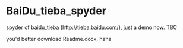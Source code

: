 # BaiDu_tieba_spyder
spyder of baidu_tieba (http://tieba.baidu.com/), just a demo now. TBC

you'd better download Readme.docx, haha
